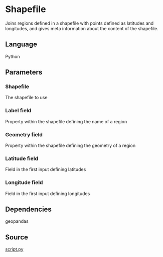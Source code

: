 # Shapefile

Joins regions defined in a shapefile with points defined as latitudes and longitudes, and gives meta information about the content of the shapefile.

## Language
Python

## Parameters
### Shapefile
The shapefile to use

### Label field
Property within the shapefile defining the name of a region

### Geometry field
Property within the shapefile defining the geometry of a region

### Latitude field
Field in the first input defining latitudes

### Longitude field
Field in the first input defining longitudes

## Dependencies
geopandas

## Source
[script.py](https://github.com/visokio/omniscope-custom-blocks/blob/master/Preparation/Geo/Shapefile/script.py)
